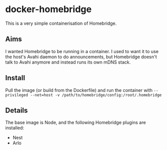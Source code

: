 # docker-homebridge

This is a very simple containerisation of Homebridge.

## Aims

I wanted Homebridge to be running in a container. I used to want it to use the host's Avahi daemon to do announcements, but Homebridge doesn't talk to Avahi anymore and instead runs its own mDNS stack.

## Install

Pull the image (or build from the Dockerfile) and run the container with ```--privileged --net=host -v /path/to/homebridge/config:/root/.homebridge```

## Details

The base image is Node, and the following Homebridge plugins are installed:

 * Nest
 * Arlo
